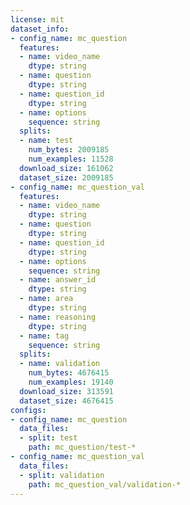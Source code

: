 ```yaml
---
license: mit
dataset_info:
- config_name: mc_question
  features:
  - name: video_name
    dtype: string
  - name: question
    dtype: string
  - name: question_id
    dtype: string
  - name: options
    sequence: string
  splits:
  - name: test
    num_bytes: 2009185
    num_examples: 11528
  download_size: 161062
  dataset_size: 2009185
- config_name: mc_question_val
  features:
  - name: video_name
    dtype: string
  - name: question
    dtype: string
  - name: question_id
    dtype: string
  - name: options
    sequence: string
  - name: answer_id
    dtype: string
  - name: area
    dtype: string
  - name: reasoning
    dtype: string
  - name: tag
    sequence: string
  splits:
  - name: validation
    num_bytes: 4676415
    num_examples: 19140
  download_size: 313591
  dataset_size: 4676415
configs:
- config_name: mc_question
  data_files:
  - split: test
    path: mc_question/test-*
- config_name: mc_question_val
  data_files:
  - split: validation
    path: mc_question_val/validation-*
---
```

